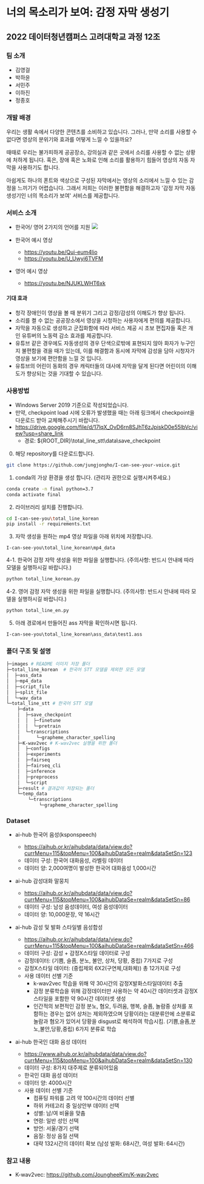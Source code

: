 # 너의 목소리가 보여: 감정 자막 생성기
## 2022 데이터청년캠퍼스 고려대학교 과정 12조
### 팀 소개
- 김영걸
- 박하윤
- 서민주
- 이하진
- 정종호

### 개발 배경
우리는 생활 속에서 다양한 콘텐츠를 소비하고 있습니다.
그러나, 만약 소리를 사용할 수 없다면 영상의 분위기와 효과를 어떻게 느낄 수 있을까요?

때때로 우리는 불가피하게 공공장소, 강의실과 같은 곳에서 소리를 사용할 수 없는 상황에 처하게 됩니다.
혹은, 장애 혹은 노화로 인해 소리를 활용하기 힘들어 영상의 자동 자막을 사용하기도 합니다.

아쉽게도 하나의 폰트와 색상으로 구성된 자막에서는 영상의 소리에서 느낄 수 있는 감정을 느끼기가 어렵습니다.
그래서 저희는 이러한 불편함을 해결하고자 '감정 자막 자동 생성기인 너의 목소리가 보여' 서비스를 제공합니다.

### 서비스 소개
- 한국어/ 영어 2가지의 언어를 지원
![](https://github.com/jungjongho/I-can-see-your-voice/blob/main/images/diagram.PNG)

- 한국어 예시 영상
    - https://youtu.be/Qui-eum4lio
    - https://youtu.be/U_Uwyi6TVFM
- 영어 예시 영상
    - https://youtu.be/NJUKLWHT6xk

#### 기대 효과
- 청각 장애인이 영상을 볼 때 분위기 그리고 감정/감성의 이해도가 향상 됩니다.
- 소리를 켤 수 없는 공공장소에서 영상을 시청하는 사용자에게 편의를 제공합니다.
- 자막을 자동으로 생성하고 군집화함에 따라 서비스 제공 시 초보 편집자들 혹은 개인 유튜버의 노동력 감소 효과를 제공합니다.
- 유튜브 같은 경우에도 자동생성의 경우 단색으로밖에 표현되지 않아 화자가 누구인지 불편함을 겪을 때가 있는데, 이를 해결함과 동시에 자막에 감성을 담아 시청자가 영상을 보기에 편안함을 느낄 것 입니다.
- 유튜브의 어린이 동화의 경우 캐릭터들의 대사에 자막을 달게 된다면 어린이의 이해도가 향상되는 것을 기대할 수 있습니다.


### 사용방법
- Windows Server 2019 기준으로 작성되었습니다.
- 만약, checkpoint load 시에 오류가 발생했을 때는 아래 링크에서 checkpoint을 다운로드 받아 교체해주시기 바랍니다.
- https://drive.google.com/file/d/17lqX_OvD6rn8SJhT6zJpiskD0e55lbVc/view?usp=share_link
    - 경로: ${ROOT_DIR}\total_line_stt\data\save_checkpoint

0. 해당 repository를 다운로드합니다.
```bash
git clone https://github.com/jungjongho/I-can-see-your-voice.git
```

1. conda의 가상 환경을 생성 합니다. (관리자 권한으로 실행시켜주세요.)
```bash
conda create -n final python=3.7
conda activate final
```
2. 라이브러리 설치를 진행합니다.
```bash
cd I-can-see-you\total_line_korean
pip install -r requirements.txt
```

3. 자막 생성을 원하는 mp4 영상 파일을 아래 위치에 저장합니다.
```
I-can-see-you\total_line_korean\mp4_data
```

4-1. 한국어 감정 자막 생성을 위한 파일을 실행합니다.
(주의사항: 반드시 안내에 따라 모델을 실행하시길 바랍니다.)
```bash
python total_line_korean.py
```

4-2. 영어 감정 자막 생성을 위한 파일을 실행합니다.
(주의사항: 반드시 안내에 따라 모델을 실행하시길 바랍니다.)
```bash
python total_line_en.py
```

5. 아래 경로에서 만들어진 ass 자막을 확인하시면 됩니다.
```bash
I-can-see-you\total_line_korean\ass_data\test1.ass
```

### 폴더 구조 및 설명
```bash
├─images # README 이미지 저장 폴더
├─total_line_korean  # 한국어 STT 모델을 제외한 모든 모델 
│  ├─ass_data
│  ├─mp4_data
│  ├─script_file
│  ├─split_file
│  └─wav_data
└─total_line_stt # 한국어 STT 모델
    ├─data 
    │  ├─save_checkpoint 
    │  │  ├─finetune
    │  │  └─pretrain
    │  └─transcriptions
    │      └─grapheme_character_spelling
    ├─K-wav2vec # K-wav2vec 실행을 위한 폴더
    │  ├─configs
    │  ├─experiments
    │  ├─fairseq
    │  ├─fairseq_cli
    │  ├─inference
    │  ├─preprocess
    │  └─script
    ├─result # 결과값이 저장되는 폴더
    └─temp_data 
        └─transcriptions
            └─grapheme_character_spelling
```

### Dataset
- ai-hub 한국어 음성(ksponspeech)
    - https://aihub.or.kr/aihubdata/data/view.do?currMenu=115&topMenu=100&aihubDataSe=realm&dataSetSn=123
    - 데이터 구성: 한국어 대화음성, 라벨링 데이터
    - 데이터 양: 2,000여명이 발성한 한국어 대화음성 1,000시간

- ai-hub 감성대화 말뭉치
    - https://aihub.or.kr/aihubdata/data/view.do?currMenu=115&topMenu=100&aihubDataSe=realm&dataSetSn=86
    - 데이터 구성: 남성 음성데이터, 여성 음성데이터
    - 데이터 양: 10,000문장, 약 16시간

- ai-hub 감성 및 발화 스타일별 음성합성
    - https://aihub.or.kr/aihubdata/data/view.do?currMenu=115&topMenu=100&aihubDataSe=realm&dataSetSn=466
    - 데이터 구성: 감성 + 감정X스타일 데이터로 구성
    - 감정데이터: (기쁨, 슬픔, 분노, 불안, 상처, 당황, 중립) 7가지로 구성
    - 감정X스타일 데이터: (중립제외 6X2(구연체,대화체)) 총 12가지로 구성
    - 사용 데이터 선별 기준
        - k-wav2vec 학습을 위해 약 30시간의 감정X발화스타일데이터 추출 
        - 감정 분류학습을 위해 감정데이터만 사용하는 약 40시간 데이터셋과 감정X스타일을 포함한 약 90시간 데이터셋 생성
        - 인간적의 보편적인 감정 분노, 혐오, 두려움, 행복, 슬픔, 놀람중 상처를 포함하는 경우는 없어 상처는 제외하였으며 당황이라는 대분류안에 소분류로 놀람과 혐오가 있어서 당황을 disgust로 해석하여 학습시킴. (기쁨,슬픔,분노,불안,당황,중립) 6가지 분류로 학습

- ai-hub 한국인 대화 음성 데이터
    - https://www.aihub.or.kr/aihubdata/data/view.do?currMenu=115&topMenu=100&aihubDataSe=realm&dataSetSn=130
    - 데이터 구성: 8가지 대주제로 분류되어있음
    - 한국인 대화 음성 데이터
    - 데이터 양: 4000시간
    - 사용 데이터 선별 기준
        - 컴퓨팅 파워를 고려 약 100시간의 데이터 선별
        - 하위 카테고리 중 일상안부 데이터 선택
	    - 성별: 남/여 비율을 맞춤
        - 연령: 일반 성인 선택
        - 방언: 서울/경기 선택
        - 음질: 정상 음질 선택
        - 대략 132시간의 데이터 확보 (남성 발화: 68시간, 여성 발화: 64시간)

### 참고 내용
- K-wav2vec: https://github.com/JoungheeKim/K-wav2vec
